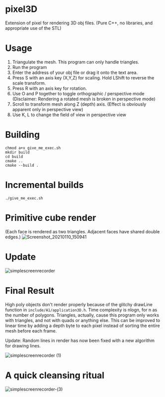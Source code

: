 # pixel3D
Extension of pixel for rendering 3D obj files. (Pure C++, no libraries, and appropriate use of the STL)

# Usage
1. Triangulate the mesh. This program can only handle triangles.
2. Run the program
3. Enter the address of your obj file or drag it onto the text area.
4. Press S with an axis key (X,Y,Z) for scaling. Hold LShift to reverse the scale transform.
5. Press R with an axis key for rotation.
6. Use O and P together to toggle orthographic / perspective mode (Disclaimer: Rendering a rotated mesh is broken in perspective mode)
7. Scroll to transform mesh along Z (depth) axis. (Effect is obviously apparent only in perspective view)
8. Use K, L to change the field of view in perspective view

# Building
    chmod a+x give_me_exec.sh
    mkdir build
    cd build
    cmake ..
    cmake --build .
    
#  Incremental builds
```./give_me_exec.sh```

# Primitive cube render
(Each face is rendered as two triangles. Adjacent faces have shared double edges.)
![Screenshot_20210110_150941](https://user-images.githubusercontent.com/56124831/104119571-38ca3180-5356-11eb-94d6-9de9330ff77b.png)

# Update
![simplescreenrecorder](https://user-images.githubusercontent.com/56124831/105610819-ab67f200-5dd7-11eb-926a-9c60e63a8ef1.gif)

# Final Result
High poly objects don't render properly because of the glitchy drawLine function in `include/A1/application3D.h`. Time complexity is nlogn, for n as the number of polygons. Triangles, actually, cause this program only works with triangles, and not with quads or anything else. This can be improved to linear time by adding a depth byte to each pixel instead of sorting the entire mesh before each frame.

Update: Random lines in render has now been fixed with a new algorithm for drawing lines. 

![simplescreenrecorder (1)](https://user-images.githubusercontent.com/56124831/106021281-a1513680-60ea-11eb-98b8-c2a9f7450020.gif)

# A quick cleansing ritual
![simplescreenrecorder-(3)](https://user-images.githubusercontent.com/56124831/106348546-18eeb380-62ed-11eb-9617-86998894abb1.gif)

